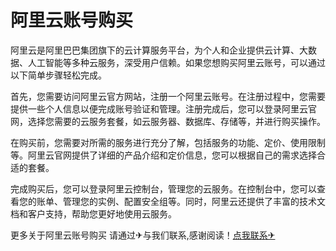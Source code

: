 # 阿里云账号购买

阿里云是阿里巴巴集团旗下的云计算服务平台，为个人和企业提供云计算、大数据、人工智能等多种云服务，深受用户信赖。如果您想购买阿里云账号，可以通过以下简单步骤轻松完成。

首先，您需要访问阿里云官方网站，注册一个阿里云账号。在注册过程中，您需要提供一些个人信息以便完成账号验证和管理。注册完成后，您可以登录阿里云官网，选择您需要的云服务套餐，如云服务器、数据库、存储等，并进行购买操作。

在购买前，您需要对所需的服务进行充分了解，包括服务的功能、定价、使用限制等。阿里云官网提供了详细的产品介绍和定价信息，您可以根据自己的需求选择合适的套餐。

完成购买后，您可以登录阿里云控制台，管理您的云服务。在控制台中，您可以查看您的账单、管理您的实例、配置安全组等。同时，阿里云还提供了丰富的技术文档和客户支持，帮助您更好地使用云服务。

更多关于阿里云账号购买 请通过✈与我们联系,感谢阅读！[点我联系✈](https://plus.k02.cc)